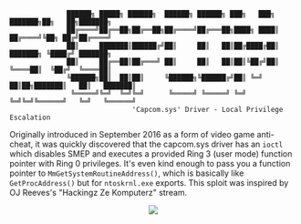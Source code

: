 ```
              ██████╗ █████╗ ██████╗  ██████╗ ██████╗ ███╗   ███╗   ███████╗██╗   ██╗███████╗
              ██╔════╝██╔══██╗██╔══██╗██╔════╝██╔═══██╗████╗ ████║   ██╔════╝╚██╗ ██╔╝██╔════╝
              ██║     ███████║██████╔╝██║     ██║   ██║██╔████╔██║   ███████╗ ╚████╔╝ ███████╗  
              ██║     ██╔══██║██╔═══╝ ██║     ██║   ██║██║╚██╔╝██║   ╚════██║  ╚██╔╝  ╚════██║
              ╚██████╗██║  ██║██║     ╚██████╗╚██████╔╝██║ ╚═╝ ██║██╗███████║   ██║   ███████║
               ╚═════╝╚═╝  ╚═╝╚═╝      ╚═════╝ ╚═════╝ ╚═╝     ╚═╝╚═╝╚══════╝   ╚═╝   ╚══════╝
                              'Capcom.sys' Driver - Local Privilege Escalation
```

Originally introduced in September 2016 as a form of video game anti-cheat, it was quickly discovered that the capcom.sys driver has an `ioctl` which disables SMEP and executes a provided Ring 3 (user mode) function pointer with Ring 0 privileges. It's even kind enough to pass you a function pointer to `MmGetSystemRoutineAddress()`, which is basically like `GetProcAddress()` but for `ntoskrnl.exe` exports. This sploit was inspired by OJ Reeves's "Hackingz Ze Komputerz" stream.


<p align="center">
  <img  src="https://github.com/ihack4falafel/OSEE/blob/master/Kernel%20Exploitation/Capcom/Demo.gif">
</p>
